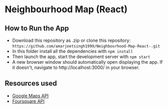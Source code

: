 # Neighbourhood Map (React)

## How to Run the App
* Download this repository as .zip or clone this repository:
```https://github.com/amarjeetsingh1999/Neighbourhood-Map-React-.git```
* In this folder install all the dependencies with
```npm install```
* Then launch the app, start the development server with
```npm start```
* A new browser window should automatically open displaying the app. If it doesn't, navigate to http://localhost:3000/ in your browser.

## Resources used
* [Google Maps API](https://developers.google.com/maps/documentation/)
* [Foursquare API](https://developer.foursquare.com/)
